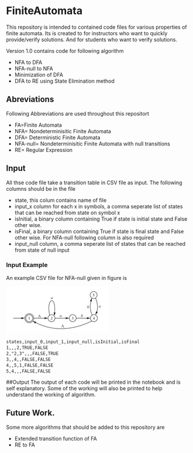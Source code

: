 # FiniteAutomata

This repository is intended to contained code files for various properties of finite automata.
Its is created to for instructors who want to quickly provide/verify solutions. And for students who want to verify solutions. 

Version 1.0 contains code for following algorithm
  * NFA to DFA
  * NFA-null to NFA
  * Minimization of DFA
  * DFA to RE using State Elimination method
  
## Abreviations
Following Abbreviations are used throughout this repositort
* FA=Finite Automata
* NFA= Nondeterminisitic Finite Automata
* DFA= Deterministic Finite Automata
* NFA-null= Nondeterminisitic Finite Automata with null transitions
* RE= Regular Expression  

## Input
All thse code file take a transition table in CSV file as input. The following columns should be in the file

* state, this colum contains name of file
* input_x column for each x in symbols,  a comma seperate list of states that can be reached from state on symbol x
* isInitial, a binary column containing True if state is initial state and False other wise.
* isFinal, a binary column containing True if state is final state and False other wise.
For NFA-null following column is also required
* input_null column,  a comma seperate list of states that can be reached from state of null input
### Input Example

An example CSV file for NFA-null given in figure is 

![](https://github.com/nNasir/FiniteAutomata/blob/master/NFAnull.JPG)

```
states,input_0,input_1,input_null,isInitial,isFinal
1,,,2,TRUE,FALSE
2,"2,3",,,FALSE,TRUE
3,,4,,FALSE,FALSE
4,,5,1,FALSE,FALSE
5,4,,,FALSE,FALSE
```
##Output
The output of each code will be printed in the notebook and is self explanatory. Some of the working will also be printed to help understand the working of algorithm.


## Future Work.
Some more algorithms that should be added to this repository are

* Extended transition function of FA
* RE to FA

  

